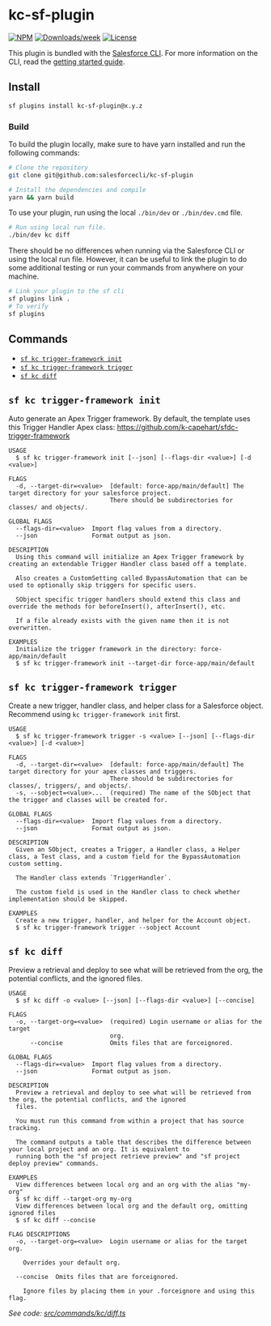 # kc-sf-plugin

[![NPM](https://img.shields.io/npm/v/kc-sf-plugin.svg?label=kc-sf-plugin)](https://www.npmjs.com/package/kc-sf-plugin) [![Downloads/week](https://img.shields.io/npm/dw/kc-sf-plugin.svg)](https://npmjs.org/package/kc-sf-plugin) [![License](https://img.shields.io/badge/License-BSD%203--Clause-brightgreen.svg)](https://github.com/k-capehart/kc-sf-plugin/blob/main/LICENSE)

This plugin is bundled with the [Salesforce CLI](https://developer.salesforce.com/tools/sfdxcli). For more information on the CLI, read the [getting started guide](https://developer.salesforce.com/docs/atlas.en-us.sfdx_setup.meta/sfdx_setup/sfdx_setup_intro.htm).

## Install

```bash
sf plugins install kc-sf-plugin@x.y.z
```

### Build

To build the plugin locally, make sure to have yarn installed and run the following commands:

```bash
# Clone the repository
git clone git@github.com:salesforcecli/kc-sf-plugin

# Install the dependencies and compile
yarn && yarn build
```

To use your plugin, run using the local `./bin/dev` or `./bin/dev.cmd` file.

```bash
# Run using local run file.
./bin/dev kc diff
```

There should be no differences when running via the Salesforce CLI or using the local run file. However, it can be useful to link the plugin to do some additional testing or run your commands from anywhere on your machine.

```bash
# Link your plugin to the sf cli
sf plugins link .
# To verify
sf plugins
```

## Commands

<!-- commands -->

- [`sf kc trigger-framework init`](#sf-kc-trigger-framework-init)
- [`sf kc trigger-framework trigger`](#sf-kc-trigger-framework-trigger)
- [`sf kc diff`](#sf-kc-diff)

## `sf kc trigger-framework init`

Auto generate an Apex Trigger framework. By default, the template uses this Trigger Handler Apex class: https://github.com/k-capehart/sfdc-trigger-framework

```
USAGE
  $ sf kc trigger-framework init [--json] [--flags-dir <value>] [-d <value>]

FLAGS
  -d, --target-dir=<value>  [default: force-app/main/default] The target directory for your salesforce project.
                            There should be subdirectories for classes/ and objects/.

GLOBAL FLAGS
  --flags-dir=<value>  Import flag values from a directory.
  --json               Format output as json.

DESCRIPTION
  Using this command will initialize an Apex Trigger framework by creating an extendable Trigger Handler class based off a template.

  Also creates a CustomSetting called BypassAutomation that can be used to optionally skip triggers for specific users.

  SObject specific trigger handlers should extend this class and override the methods for beforeInsert(), afterInsert(), etc.

  If a file already exists with the given name then it is not overwritten.

EXAMPLES
  Initialize the trigger framework in the directory: force-app/main/default
  $ sf kc trigger-framework init --target-dir force-app/main/default
```

## `sf kc trigger-framework trigger`

Create a new trigger, handler class, and helper class for a Salesforce object. Recommend using `kc trigger-framework init` first.

```
USAGE
  $ sf kc trigger-framework trigger -s <value> [--json] [--flags-dir <value>] [-d <value>]

FLAGS
  -d, --target-dir=<value>  [default: force-app/main/default] The target directory for your apex classes and triggers.
                            There should be subdirectories for classes/, triggers/, and objects/.
  -s, --sobject=<value>...  (required) The name of the SObject that the trigger and classes will be created for.

GLOBAL FLAGS
  --flags-dir=<value>  Import flag values from a directory.
  --json               Format output as json.

DESCRIPTION
  Given an SObject, creates a Trigger, a Handler class, a Helper class, a Test class, and a custom field for the BypassAutomation custom setting.

  The Handler class extends `TriggerHandler`.

  The custom field is used in the Handler class to check whether implementation should be skipped.

EXAMPLES
  Create a new trigger, handler, and helper for the Account object.
  $ sf kc trigger-framework trigger --sobject Account
```

## `sf kc diff`

Preview a retrieval and deploy to see what will be retrieved from the org, the potential conflicts, and the ignored files.

```
USAGE
  $ sf kc diff -o <value> [--json] [--flags-dir <value>] [--concise]

FLAGS
  -o, --target-org=<value>  (required) Login username or alias for the target
                            org.
      --concise             Omits files that are forceignored.

GLOBAL FLAGS
  --flags-dir=<value>  Import flag values from a directory.
  --json               Format output as json.

DESCRIPTION
  Preview a retrieval and deploy to see what will be retrieved from the org, the potential conflicts, and the ignored
  files.

  You must run this command from within a project that has source tracking.

  The command outputs a table that describes the difference between your local project and an org. It is equivalent to
  running both the "sf project retrieve preview" and "sf project deploy preview" commands.

EXAMPLES
  View differences between local org and an org with the alias "my-org"
  $ sf kc diff --target-org my-org
  View differences between local org and the default org, omitting ignored files
  $ sf kc diff --concise

FLAG DESCRIPTIONS
  -o, --target-org=<value>  Login username or alias for the target org.

    Overrides your default org.

  --concise  Omits files that are forceignored.

    Ignore files by placing them in your .forceignore and using this flag.
```

_See code: [src/commands/kc/diff.ts](https://github.com/k-capehart/kc-sf-plugin/blob/v1.1.2/src/commands/kc/diff.ts)_

<!-- commandsstop -->
